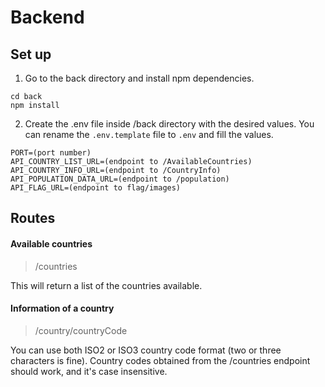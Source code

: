 # Backend

## Set up

1. Go to the back directory and install npm dependencies.

```
cd back
npm install
 ```

2. Create the .env file inside /back directory with the desired values. You can rename the `.env.template` file to `.env` and fill the values.

```
PORT=(port number)
API_COUNTRY_LIST_URL=(endpoint to /AvailableCountries)
API_COUNTRY_INFO_URL=(endpoint to /CountryInfo)
API_POPULATION_DATA_URL=(endpoint to /population)
API_FLAG_URL=(endpoint to flag/images)
```


## Routes

#### Available countries

> /countries

This will return a list of the countries available.

#### Information of a country

> /country/countryCode

You can use both ISO2 or ISO3 country code format (two or three characters is fine). Country codes obtained from the /countries endpoint should work, and it's case insensitive.
